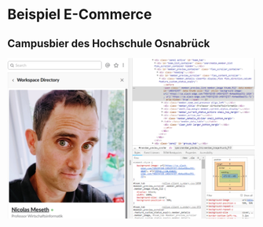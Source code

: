 # Beispiel E-Commerce

## Campusbier des Hochschule Osnabrück

![Screenshot des Campusbier-Webshops \(Februar 2020\).](../../../.gitbook/assets/image%20%2813%29.png)

